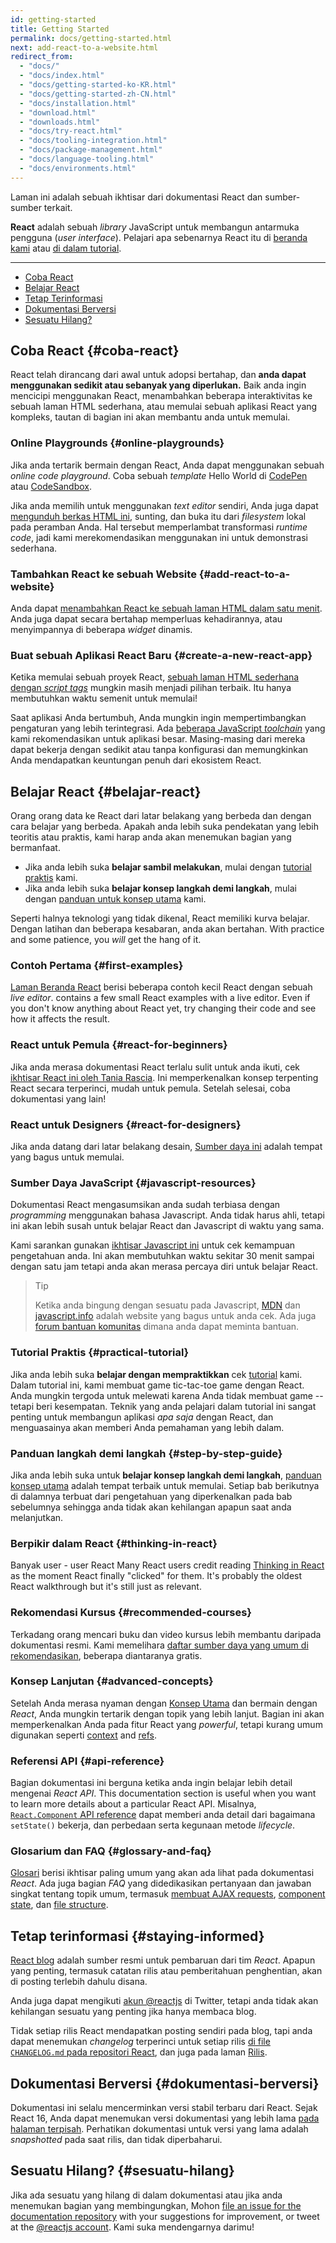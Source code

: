 ```yaml
---
id: getting-started
title: Getting Started
permalink: docs/getting-started.html
next: add-react-to-a-website.html
redirect_from:
  - "docs/"
  - "docs/index.html"
  - "docs/getting-started-ko-KR.html"
  - "docs/getting-started-zh-CN.html"
  - "docs/installation.html"
  - "download.html"
  - "downloads.html"
  - "docs/try-react.html"
  - "docs/tooling-integration.html"
  - "docs/package-management.html"
  - "docs/language-tooling.html"
  - "docs/environments.html"
---
```


Laman ini adalah sebuah ikhtisar dari dokumentasi React dan sumber-sumber terkait.

**React** adalah sebuah *library* JavaScript untuk membangun antarmuka pengguna (*user interface*). Pelajari apa sebenarnya React itu di [beranda kami](/) atau [di dalam tutorial](/tutorial/tutorial.html).

---

- [Coba React](#coba-react)
- [Belajar React](#belajar-react)
- [Tetap Terinformasi](#tetap-terinformasi)
- [Dokumentasi Berversi](#dokumentasi-berversi)
- [Sesuatu Hilang?](#sesuatu-hilang)

## Coba React {#coba-react}

React telah dirancang dari awal untuk adopsi bertahap, dan **anda dapat menggunakan sedikit atau sebanyak yang diperlukan.** Baik anda ingin mencicipi menggunakan React, menambahkan beberapa interaktivitas ke sebuah laman HTML sederhana, atau memulai sebuah aplikasi React yang kompleks, tautan di bagian ini akan membantu anda untuk memulai.

### Online Playgrounds {#online-playgrounds}

Jika anda tertarik bermain dengan React, Anda dapat menggunakan sebuah *online code playground*. Coba sebuah *template* Hello World di [CodePen](codepen://hello-world) atau [CodeSandbox](https://codesandbox.io/s/new).

Jika anda memilih untuk menggunakan *text editor* sendiri, Anda juga dapat [mengunduh berkas HTML ini](https://raw.githubusercontent.com/reactjs/reactjs.org/master/static/html/single-file-example.html), sunting, dan buka itu dari *filesystem* lokal pada peramban Anda. Hal tersebut memperlambat transformasi *runtime code*, jadi kami merekomendasikan menggunakan ini untuk demonstrasi sederhana.

### Tambahkan React ke sebuah Website {#add-react-to-a-website}

Anda dapat [menambahkan React ke sebuah laman HTML dalam satu menit](/docs/add-react-to-a-website.html). Anda juga dapat secara bertahap memperluas kehadirannya, atau menyimpannya di beberapa *widget* dinamis.

### Buat sebuah Aplikasi React Baru {#create-a-new-react-app}

Ketika memulai sebuah proyek React, [sebuah laman HTML sederhana dengan *script tags*](/docs/add-react-to-a-website.html) mungkin masih menjadi pilihan terbaik. Itu hanya membutuhkan waktu semenit untuk memulai!

Saat aplikasi Anda bertumbuh, Anda mungkin ingin mempertimbangkan pengaturan yang lebih terintegrasi. Ada [beberapa JavaScript *toolchain*](/docs/create-a-new-react-app.html) yang kami rekomendasikan untuk aplikasi besar. Masing-masing dari mereka dapat bekerja dengan sedikit atau tanpa konfigurasi dan memungkinkan Anda mendapatkan keuntungan penuh dari ekosistem React.

## Belajar React {#belajar-react}

Orang orang data ke React dari latar belakang yang berbeda dan dengan cara belajar yang berbeda. Apakah anda lebih suka pendekatan yang lebih teoritis atau praktis, kami harap anda akan menemukan bagian yang bermanfaat.

* Jika anda lebih suka **belajar sambil melakukan**, mulai dengan [tutorial praktis](/tutorial/tutorial.html) kami.
* Jika anda lebih suka **belajar konsep langkah demi langkah**, mulai dengan [panduan untuk konsep utama](/docs/hello-world.html) kami.

Seperti halnya teknologi yang tidak dikenal, React memiliki kurva belajar. Dengan latihan dan beberapa kesabaran, anda akan bertahan. With practice and some patience, you *will* get the hang of it.

### Contoh Pertama {#first-examples}

[Laman Beranda React](/) berisi beberapa contoh kecil React dengan sebuah *live editor*. contains a few small React examples with a live editor. Even if you don't know anything about React yet, try changing their code and see how it affects the result.

### React untuk Pemula {#react-for-beginners}

Jika anda merasa dokumentasi React terlalu sulit untuk anda ikuti, cek [ikhtisar React ini oleh Tania Rascia](https://www.taniarascia.com/getting-started-with-react/). Ini memperkenalkan konsep terpenting React secara terperinci, mudah untuk pemula. Setelah selesai, coba dokumentasi yang lain! 

### React untuk Designers {#react-for-designers}

Jika anda datang dari latar belakang desain, [Sumber daya ini](http://reactfordesigners.com/) adalah tempat yang bagus untuk memulai.

### Sumber Daya JavaScript {#javascript-resources}

Dokumentasi React mengasumsikan anda sudah terbiasa dengan *programming* menggunakan bahasa Javascript. Anda tidak harus ahli, tetapi ini akan lebih susah untuk belajar React dan Javascript di waktu yang sama.

Kami sarankan gunakan [ikhtisar Javascript ini](https://developer.mozilla.org/en-US/docs/Web/JavaScript/A_re-introduction_to_JavaScript) untuk cek kemampuan pengetahuan anda. Ini akan membutuhkan waktu sekitar 30 menit sampai dengan satu jam tetapi anda akan merasa percaya diri untuk belajar React.

>Tip
>
>Ketika anda bingung dengan sesuatu pada Javascript, [MDN](https://developer.mozilla.org/en-US/docs/Web/JavaScript) dan [javascript.info](http://javascript.info/) adalah website yang bagus untuk anda cek. Ada juga [forum bantuan komunitas](/community/support.html) dimana anda dapat meminta bantuan.

### Tutorial Praktis {#practical-tutorial}

Jika anda lebih suka **belajar dengan mempraktikkan** cek [tutorial](/tutorial/tutorial.html) kami. Dalam tutorial ini, kami membuat game tic-tac-toe game dengan React. Anda mungkin tergoda untuk melewati karena Anda tidak membuat game -- tetapi beri kesempatan. Teknik yang anda pelajari dalam tutorial ini sangat penting untuk membangun aplikasi *apa saja* dengan React, dan menguasainya akan memberi Anda pemahaman yang lebih dalam.

### Panduan langkah demi langkah {#step-by-step-guide}

Jika anda lebih suka untuk **belajar konsep langkah demi langkah**, [panduan konsep utama](/docs/hello-world.html) adalah tempat terbaik untuk memulai. Setiap bab berikutnya di dalamnya terbuat dari pengetahuan yang diperkenalkan pada bab sebelumnya sehingga anda tidak akan kehilangan apapun saat anda melanjutkan.

### Berpikir dalam React {#thinking-in-react}

Banyak user - user React Many React users credit reading [Thinking in React](/docs/thinking-in-react.html) as the moment React finally "clicked" for them. It's probably the oldest React walkthrough but it's still just as relevant.

### Rekomendasi Kursus {#recommended-courses}

Terkadang orang mencari buku dan video kursus lebih membantu daripada dokumentasi resmi. Kami memelihara [daftar sumber daya yang umum di rekomendasikan](/community/courses.html), beberapa diantaranya gratis.

### Konsep Lanjutan {#advanced-concepts}

Setelah Anda merasa nyaman dengan [Konsep Utama](#main-concepts) dan bermain dengan *React*, Anda mungkin tertarik dengan topik yang lebih lanjut. Bagian ini akan memperkenalkan Anda pada fitur React yang *powerful*, tetapi kurang umum digunakan seperti [context](/docs/context.html) and [refs](/docs/refs-and-the-dom.html).

### Referensi API {#api-reference}

Bagian dokumentasi ini berguna ketika anda ingin belajar lebih detail mengenai *React API*.  This documentation section is useful when you want to learn more details about a particular React API. Misalnya, [`React.Component` API reference](/docs/react-component.html) dapat memberi anda detail dari bagaimana `setState()` bekerja, dan perbedaan serta kegunaan metode *lifecycle*.

### Glosarium dan FAQ {#glossary-and-faq}

[Glosari](/docs/glossary.html) berisi ikhtisar paling umum yang akan ada lihat pada dokumentasi *React*. Ada juga bagian *FAQ* yang didedikasikan pertanyaan dan jawaban singkat tentang topik umum, termasuk [membuat AJAX requests](/docs/faq-ajax.html), [component state](/docs/faq-state.html), dan [file structure](/docs/faq-structure.html).

## Tetap terinformasi {#staying-informed}

[React blog](/blog/) adalah sumber resmi untuk pembaruan dari tim *React*. Apapun yang penting, termasuk catatan rilis atau pemberitahuan penghentian, akan di posting terlebih dahulu disana.

Anda juga dapat mengikuti [akun @reactjs](https://twitter.com/reactjs) di Twitter, tetapi anda tidak akan kehilangan sesuatu yang penting jika hanya membaca blog.

Tidak setiap rilis React mendapatkan posting sendiri pada blog, tapi anda dapat menemukan *changelog* terperinci untuk setiap rilis [di file `CHANGELOG.md` pada repositori React](https://github.com/facebook/react/blob/master/CHANGELOG.md), dan juga pada laman [Rilis](https://github.com/facebook/react).

## Dokumentasi Berversi {#dokumentasi-berversi}

Dokumentasi ini selalu mencerminkan versi stabil terbaru dari React. Sejak React 16, Anda dapat menemukan versi dokumentasi yang lebih lama [pada halaman terpisah](/versions). Perhatikan dokumentasi untuk versi yang lama adalah *snapshotted* pada saat rilis, dan tidak diperbaharui.

## Sesuatu Hilang? {#sesuatu-hilang}

Jika ada sesuatu yang hilang di dalam dokumentasi atau  jika anda menemukan bagian yang membingungkan, Mohon [file an issue for the documentation repository](https://github.com/reactjs/reactjs.org/issues/new) with your suggestions for improvement, or tweet at the [@reactjs account](https://twitter.com/reactjs). Kami suka mendengarnya darimu!
